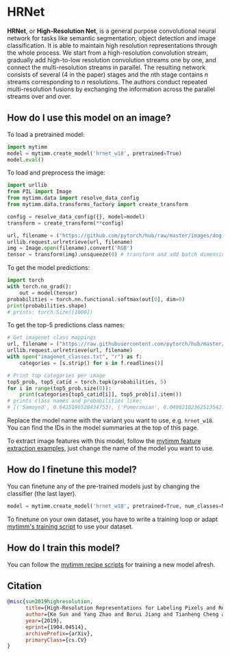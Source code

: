 # HRNet

**HRNet**, or **High-Resolution Net**, is a general purpose convolutional neural network for tasks like semantic segmentation, object detection and image classification. It is able to maintain high resolution representations through the whole process. We start from a high-resolution convolution stream, gradually add high-to-low resolution convolution streams one by one, and connect the multi-resolution streams in parallel. The resulting network consists of several ($4$ in the paper) stages and the $n$th stage contains $n$ streams corresponding to $n$ resolutions. The authors conduct repeated multi-resolution fusions by exchanging the information across the parallel streams over and over.

## How do I use this model on an image?
To load a pretrained model:

```python
import mytimm
model = mytimm.create_model('hrnet_w18', pretrained=True)
model.eval()
```

To load and preprocess the image:
```python 
import urllib
from PIL import Image
from mytimm.data import resolve_data_config
from mytimm.data.transforms_factory import create_transform

config = resolve_data_config({}, model=model)
transform = create_transform(**config)

url, filename = ("https://github.com/pytorch/hub/raw/master/images/dog.jpg", "dog.jpg")
urllib.request.urlretrieve(url, filename)
img = Image.open(filename).convert('RGB')
tensor = transform(img).unsqueeze(0) # transform and add batch dimension
```

To get the model predictions:
```python
import torch
with torch.no_grad():
    out = model(tensor)
probabilities = torch.nn.functional.softmax(out[0], dim=0)
print(probabilities.shape)
# prints: torch.Size([1000])
```

To get the top-5 predictions class names:
```python
# Get imagenet class mappings
url, filename = ("https://raw.githubusercontent.com/pytorch/hub/master/imagenet_classes.txt", "imagenet_classes.txt")
urllib.request.urlretrieve(url, filename) 
with open("imagenet_classes.txt", "r") as f:
    categories = [s.strip() for s in f.readlines()]

# Print top categories per image
top5_prob, top5_catid = torch.topk(probabilities, 5)
for i in range(top5_prob.size(0)):
    print(categories[top5_catid[i]], top5_prob[i].item())
# prints class names and probabilities like:
# [('Samoyed', 0.6425196528434753), ('Pomeranian', 0.04062102362513542), ('keeshond', 0.03186424449086189), ('white wolf', 0.01739676296710968), ('Eskimo dog', 0.011717947199940681)]
```

Replace the model name with the variant you want to use, e.g. `hrnet_w18`. You can find the IDs in the model summaries at the top of this page.

To extract image features with this model, follow the [mytimm feature extraction examples](https://rwightman.github.io/pytorch-image-models/feature_extraction/), just change the name of the model you want to use.

## How do I finetune this model?
You can finetune any of the pre-trained models just by changing the classifier (the last layer).
```python
model = mytimm.create_model('hrnet_w18', pretrained=True, num_classes=NUM_FINETUNE_CLASSES)
```
To finetune on your own dataset, you have to write a training loop or adapt [mytimm's training
script](https://github.com/rwightman/pytorch-image-models/blob/master/train.py) to use your dataset.

## How do I train this model?

You can follow the [mytimm recipe scripts](https://rwightman.github.io/pytorch-image-models/scripts/) for training a new model afresh.

## Citation

```BibTeX
@misc{sun2019highresolution,
      title={High-Resolution Representations for Labeling Pixels and Regions}, 
      author={Ke Sun and Yang Zhao and Borui Jiang and Tianheng Cheng and Bin Xiao and Dong Liu and Yadong Mu and Xinggang Wang and Wenyu Liu and Jingdong Wang},
      year={2019},
      eprint={1904.04514},
      archivePrefix={arXiv},
      primaryClass={cs.CV}
}
```

<!--
Type: model-index
Collections:
- Name: HRNet
  Paper:
    Title: Deep High-Resolution Representation Learning for Visual Recognition
    URL: https://paperswithcode.com/paper/190807919
Models:
- Name: hrnet_w18
  In Collection: HRNet
  Metadata:
    FLOPs: 5547205500
    Parameters: 21300000
    File Size: 85718883
    Architecture:
    - Batch Normalization
    - Convolution
    - ReLU
    - Residual Connection
    Tasks:
    - Image Classification
    Training Techniques:
    - Nesterov Accelerated Gradient
    - Weight Decay
    Training Data:
    - ImageNet
    Training Resources: 4x NVIDIA V100 GPUs
    ID: hrnet_w18
    Epochs: 100
    Layers: 18
    Crop Pct: '0.875'
    Momentum: 0.9
    Batch Size: 256
    Image Size: '224'
    Weight Decay: 0.001
    Interpolation: bilinear
  Code: https://github.com/rwightman/pytorch-image-models/blob/d8e69206be253892b2956341fea09fdebfaae4e3/mytimm/models/hrnet.py#L800
  Weights: https://github.com/rwightman/pytorch-image-models/releases/download/v0.1-hrnet/hrnetv2_w18-8cb57bb9.pth
  Results:
  - Task: Image Classification
    Dataset: ImageNet
    Metrics:
      Top 1 Accuracy: 76.76%
      Top 5 Accuracy: 93.44%
- Name: hrnet_w18_small
  In Collection: HRNet
  Metadata:
    FLOPs: 2071651488
    Parameters: 13190000
    File Size: 52934302
    Architecture:
    - Batch Normalization
    - Convolution
    - ReLU
    - Residual Connection
    Tasks:
    - Image Classification
    Training Techniques:
    - Nesterov Accelerated Gradient
    - Weight Decay
    Training Data:
    - ImageNet
    Training Resources: 4x NVIDIA V100 GPUs
    ID: hrnet_w18_small
    Epochs: 100
    Layers: 18
    Crop Pct: '0.875'
    Momentum: 0.9
    Batch Size: 256
    Image Size: '224'
    Weight Decay: 0.001
    Interpolation: bilinear
  Code: https://github.com/rwightman/pytorch-image-models/blob/d8e69206be253892b2956341fea09fdebfaae4e3/mytimm/models/hrnet.py#L790
  Weights: https://github.com/rwightman/pytorch-image-models/releases/download/v0.1-hrnet/hrnet_w18_small_v1-f460c6bc.pth
  Results:
  - Task: Image Classification
    Dataset: ImageNet
    Metrics:
      Top 1 Accuracy: 72.34%
      Top 5 Accuracy: 90.68%
- Name: hrnet_w18_small_v2
  In Collection: HRNet
  Metadata:
    FLOPs: 3360023160
    Parameters: 15600000
    File Size: 62682879
    Architecture:
    - Batch Normalization
    - Convolution
    - ReLU
    - Residual Connection
    Tasks:
    - Image Classification
    Training Techniques:
    - Nesterov Accelerated Gradient
    - Weight Decay
    Training Data:
    - ImageNet
    Training Resources: 4x NVIDIA V100 GPUs
    ID: hrnet_w18_small_v2
    Epochs: 100
    Layers: 18
    Crop Pct: '0.875'
    Momentum: 0.9
    Batch Size: 256
    Image Size: '224'
    Weight Decay: 0.001
    Interpolation: bilinear
  Code: https://github.com/rwightman/pytorch-image-models/blob/d8e69206be253892b2956341fea09fdebfaae4e3/mytimm/models/hrnet.py#L795
  Weights: https://github.com/rwightman/pytorch-image-models/releases/download/v0.1-hrnet/hrnet_w18_small_v2-4c50a8cb.pth
  Results:
  - Task: Image Classification
    Dataset: ImageNet
    Metrics:
      Top 1 Accuracy: 75.11%
      Top 5 Accuracy: 92.41%
- Name: hrnet_w30
  In Collection: HRNet
  Metadata:
    FLOPs: 10474119492
    Parameters: 37710000
    File Size: 151452218
    Architecture:
    - Batch Normalization
    - Convolution
    - ReLU
    - Residual Connection
    Tasks:
    - Image Classification
    Training Techniques:
    - Nesterov Accelerated Gradient
    - Weight Decay
    Training Data:
    - ImageNet
    Training Resources: 4x NVIDIA V100 GPUs
    ID: hrnet_w30
    Epochs: 100
    Layers: 30
    Crop Pct: '0.875'
    Momentum: 0.9
    Batch Size: 256
    Image Size: '224'
    Weight Decay: 0.001
    Interpolation: bilinear
  Code: https://github.com/rwightman/pytorch-image-models/blob/d8e69206be253892b2956341fea09fdebfaae4e3/mytimm/models/hrnet.py#L805
  Weights: https://github.com/rwightman/pytorch-image-models/releases/download/v0.1-hrnet/hrnetv2_w30-8d7f8dab.pth
  Results:
  - Task: Image Classification
    Dataset: ImageNet
    Metrics:
      Top 1 Accuracy: 78.21%
      Top 5 Accuracy: 94.22%
- Name: hrnet_w32
  In Collection: HRNet
  Metadata:
    FLOPs: 11524528320
    Parameters: 41230000
    File Size: 165547812
    Architecture:
    - Batch Normalization
    - Convolution
    - ReLU
    - Residual Connection
    Tasks:
    - Image Classification
    Training Techniques:
    - Nesterov Accelerated Gradient
    - Weight Decay
    Training Data:
    - ImageNet
    Training Resources: 4x NVIDIA V100 GPUs
    Training Time: 60 hours
    ID: hrnet_w32
    Epochs: 100
    Layers: 32
    Crop Pct: '0.875'
    Momentum: 0.9
    Batch Size: 256
    Image Size: '224'
    Weight Decay: 0.001
    Interpolation: bilinear
  Code: https://github.com/rwightman/pytorch-image-models/blob/d8e69206be253892b2956341fea09fdebfaae4e3/mytimm/models/hrnet.py#L810
  Weights: https://github.com/rwightman/pytorch-image-models/releases/download/v0.1-hrnet/hrnetv2_w32-90d8c5fb.pth
  Results:
  - Task: Image Classification
    Dataset: ImageNet
    Metrics:
      Top 1 Accuracy: 78.45%
      Top 5 Accuracy: 94.19%
- Name: hrnet_w40
  In Collection: HRNet
  Metadata:
    FLOPs: 16381182192
    Parameters: 57560000
    File Size: 230899236
    Architecture:
    - Batch Normalization
    - Convolution
    - ReLU
    - Residual Connection
    Tasks:
    - Image Classification
    Training Techniques:
    - Nesterov Accelerated Gradient
    - Weight Decay
    Training Data:
    - ImageNet
    Training Resources: 4x NVIDIA V100 GPUs
    ID: hrnet_w40
    Epochs: 100
    Layers: 40
    Crop Pct: '0.875'
    Momentum: 0.9
    Batch Size: 256
    Image Size: '224'
    Weight Decay: 0.001
    Interpolation: bilinear
  Code: https://github.com/rwightman/pytorch-image-models/blob/d8e69206be253892b2956341fea09fdebfaae4e3/mytimm/models/hrnet.py#L815
  Weights: https://github.com/rwightman/pytorch-image-models/releases/download/v0.1-hrnet/hrnetv2_w40-7cd397a4.pth
  Results:
  - Task: Image Classification
    Dataset: ImageNet
    Metrics:
      Top 1 Accuracy: 78.93%
      Top 5 Accuracy: 94.48%
- Name: hrnet_w44
  In Collection: HRNet
  Metadata:
    FLOPs: 19202520264
    Parameters: 67060000
    File Size: 268957432
    Architecture:
    - Batch Normalization
    - Convolution
    - ReLU
    - Residual Connection
    Tasks:
    - Image Classification
    Training Techniques:
    - Nesterov Accelerated Gradient
    - Weight Decay
    Training Data:
    - ImageNet
    Training Resources: 4x NVIDIA V100 GPUs
    ID: hrnet_w44
    Epochs: 100
    Layers: 44
    Crop Pct: '0.875'
    Momentum: 0.9
    Batch Size: 256
    Image Size: '224'
    Weight Decay: 0.001
    Interpolation: bilinear
  Code: https://github.com/rwightman/pytorch-image-models/blob/d8e69206be253892b2956341fea09fdebfaae4e3/mytimm/models/hrnet.py#L820
  Weights: https://github.com/rwightman/pytorch-image-models/releases/download/v0.1-hrnet/hrnetv2_w44-c9ac8c18.pth
  Results:
  - Task: Image Classification
    Dataset: ImageNet
    Metrics:
      Top 1 Accuracy: 78.89%
      Top 5 Accuracy: 94.37%
- Name: hrnet_w48
  In Collection: HRNet
  Metadata:
    FLOPs: 22285865760
    Parameters: 77470000
    File Size: 310603710
    Architecture:
    - Batch Normalization
    - Convolution
    - ReLU
    - Residual Connection
    Tasks:
    - Image Classification
    Training Techniques:
    - Nesterov Accelerated Gradient
    - Weight Decay
    Training Data:
    - ImageNet
    Training Resources: 4x NVIDIA V100 GPUs
    Training Time: 80 hours
    ID: hrnet_w48
    Epochs: 100
    Layers: 48
    Crop Pct: '0.875'
    Momentum: 0.9
    Batch Size: 256
    Image Size: '224'
    Weight Decay: 0.001
    Interpolation: bilinear
  Code: https://github.com/rwightman/pytorch-image-models/blob/d8e69206be253892b2956341fea09fdebfaae4e3/mytimm/models/hrnet.py#L825
  Weights: https://github.com/rwightman/pytorch-image-models/releases/download/v0.1-hrnet/hrnetv2_w48-abd2e6ab.pth
  Results:
  - Task: Image Classification
    Dataset: ImageNet
    Metrics:
      Top 1 Accuracy: 79.32%
      Top 5 Accuracy: 94.51%
- Name: hrnet_w64
  In Collection: HRNet
  Metadata:
    FLOPs: 37239321984
    Parameters: 128060000
    File Size: 513071818
    Architecture:
    - Batch Normalization
    - Convolution
    - ReLU
    - Residual Connection
    Tasks:
    - Image Classification
    Training Techniques:
    - Nesterov Accelerated Gradient
    - Weight Decay
    Training Data:
    - ImageNet
    Training Resources: 4x NVIDIA V100 GPUs
    ID: hrnet_w64
    Epochs: 100
    Layers: 64
    Crop Pct: '0.875'
    Momentum: 0.9
    Batch Size: 256
    Image Size: '224'
    Weight Decay: 0.001
    Interpolation: bilinear
  Code: https://github.com/rwightman/pytorch-image-models/blob/d8e69206be253892b2956341fea09fdebfaae4e3/mytimm/models/hrnet.py#L830
  Weights: https://github.com/rwightman/pytorch-image-models/releases/download/v0.1-hrnet/hrnetv2_w64-b47cc881.pth
  Results:
  - Task: Image Classification
    Dataset: ImageNet
    Metrics:
      Top 1 Accuracy: 79.46%
      Top 5 Accuracy: 94.65%
-->